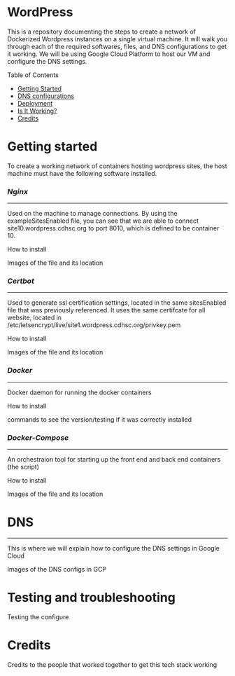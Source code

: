 # WordPress
This is a repository documenting the steps to create a network of Dockerized Wordpress instances on a single virtual machine.
It will walk you through each of the required softwares, files, and DNS configurations to get it working.
We will be using Google Cloud Platform to host our VM and configure the DNS settings. 

Table of Contents
* [Getting Started](#Getting-Started)
* [DNS configurations](#DNS)
* [Deployment](#Deployment)
* [Is It Working?](#Testing-and-troubleshooting)
* [Credits](#Credits)

# Getting started
To create a working network of containers hosting wordpress sites, the host machine must have the following software installed.

### **_Nginx_**
---
Used on the machine to manage connections. By using the exampleSitesEnabled file, you can see that we are able to
connect site10.wordpress.cdhsc.org to port 8010, which is defined to be container 10.

How to install

Images of the file and its location

### **_Certbot_**
---
Used to generate ssl certification settings, located in the same sitesEnabled file that was previously referenced.
It uses the same certifcate for all website, located in /etc/letsencrypt/live/site1.wordpress.cdhsc.org/privkey.pem


How to install

Images of the file and its location

### **_Docker_**
---
Docker daemon for running the docker containers

How to install

commands to see the version/testing if it was correctly installed

### **_Docker-Compose_**
---
An orchestraion tool for starting up the front end and back end containers (the script)

How to install

Images of the file and its location

# DNS
---
This is where we will explain how to configure the DNS settings in Google Cloud

Images of the DNS configs in GCP



# Testing and troubleshooting
Testing the configure



# Credits
Credits to the people that worked together to get this tech stack working
